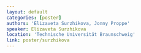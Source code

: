 ```yaml
---
layout: default
categories: [poster]
authors: 'Elizaveta Surzhikova, Jonny Proppe'
speaker: Elizaveta Surzhikova 
location: 'Technische Universität Braunschweig'
link: poster/surzhikova
---
```

